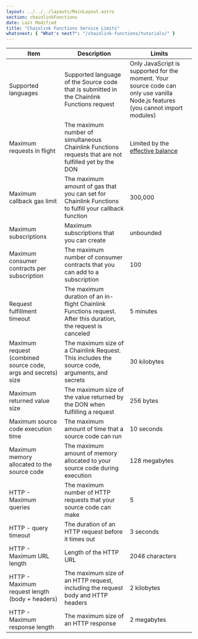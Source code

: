 ```yaml
---
layout: ../../../layouts/MainLayout.astro
section: chainlinkFunctions
date: Last Modified
title: "Chainlink Functions Service Limits"
whatsnext: { "What's next?": "/chainlink-functions/tutorials/" }
---
```


| Item                                                          | Description                                                                                                    | Limits                                                                                                                          |
| ------------------------------------------------------------- | -------------------------------------------------------------------------------------------------------------- | ------------------------------------------------------------------------------------------------------------------------------- |
| Supported languages                                           | Supported language of the Source code that is submitted in the Chainlink Functions request                     | Only JavaScript is supported for the moment. Your source code can only use vanilla Node.js features (you cannot import modules) |
| Maximum requests in flight                                    | The maximum number of simultaneous Chainlink Functions requests that are not fulfilled yet by the DON          | Limited by the [effective balance](/chainlink-functions/resources/concepts#subscriptions)                                       |
| Maximum callback gas limit                                    | The maximum amount of gas that you can set for Chainlink Functions to fulfill your callback function           | 300,000                                                                                                                         |
| Maximum subscriptions                                         | Maximum subscriptions that you can create                                                                      | unbounded                                                                                                                       |
| Maximum consumer contracts per subscription                   | The maximum number of consumer contracts that you can add to a subscription                                    | 100                                                                                                                             |
| Request fulfillment timeout                                   | The maximum duration of an in-flight Chainlink Functions request. After this duration, the request is canceled | 5 minutes                                                                                                                       |
| Maximum request (combined source code, args and secrets) size | The maximum size of a Chainlink Request. This includes the source code, arguments, and secrets                 | 30 kilobytes                                                                                                                    |
| Maximum returned value size                                   | The maximum size of the value returned by the DON when fulfilling a request                                    | 256 bytes                                                                                                                       |
| Maximum source code execution time                            | The maximum amount of time that a source code can run                                                          | 10 seconds                                                                                                                      |
| Maximum memory allocated to the source code                   | The maximum amount of memory allocated to your source code during execution                                    | 128 megabytes                                                                                                                   |
| HTTP - Maximum queries                                        | The maximum number of HTTP requests that your source code can make                                             | 5                                                                                                                               |
| HTTP - query timeout                                          | The duration of an HTTP request before it times out                                                            | 3 seconds                                                                                                                       |
| HTTP - Maximum URL length                                     | Length of the HTTP URL                                                                                         | 2048 characters                                                                                                                 |
| HTTP - Maximum request length (body + headers)                | The maximum size of an HTTP request, including the request body and HTTP headers                               | 2 kilobytes                                                                                                                     |
| HTTP - Maximum response length                                | The maximum size of an HTTP response                                                                           | 2 megabytes                                                                                                                     |
